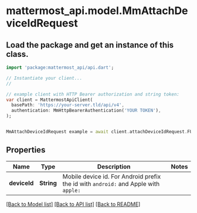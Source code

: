# mattermost_api.model.MmAttachDeviceIdRequest

## Load the package and get an instance of this class.
```dart
import 'package:mattermost_api/api.dart';

// Instantiate your client...
//

// example client with HTTP Bearer authorization and string token:
var client = MattermostApiClient(
  basePath: 'https://your-server.tld/api/v4',
  authentication: MmHttpBearerAuthentication('YOUR TOKEN'),
);


MmAttachDeviceIdRequest example = await client.attachDeviceIdRequest.FUNCTION_THAT_RETURNS_THIS_CLASS();

```

## Properties
Name | Type | Description | Notes
------------ | ------------- | ------------- | -------------
**deviceId** | **String** | Mobile device id. For Android prefix the id with `android:` and Apple with `apple:` | 

[[Back to Model list]](../GENERATED_README.md#documentation-for-models) [[Back to API list]](../GENERATED_README.md#documentation-for-api-endpoints) [[Back to README]](../GENERATED_README.md)



